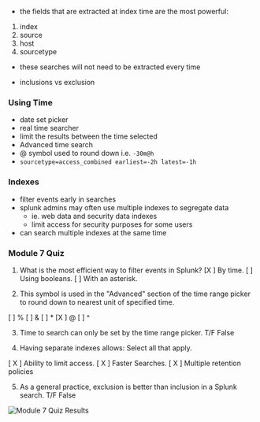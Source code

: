 - the fields that are extracted at index time are the most powerful:

1. index
2. source
3. host
4. sourcetype

- these searches will not need to be extracted every time

- inclusions vs exclusion

### Using Time

- date set picker
- real time searcher
- limit the results between the time selected
- Advanced time search
- @ symbol used to round down i.e. `-30m@h`
- `sourcetype=access_combined earliest=-2h latest=-1h`

### Indexes

- filter events early in searches
- splunk admins may often use multiple indexes to segregate data
  - ie. web data and security data indexes
  - limit access for security purposes for some users
- can search multiple indexes at the same time

### Module 7 Quiz

1. What is the most efficient way to filter events in Splunk?
   [X ] By time.
   [ ] Using booleans.
   [ ] With an asterisk.

2. This symbol is used in the "Advanced" section of the time range picker to round down to nearest unit of specified time.

[ ] %
[ ] &
[ ] \*
[X ] @
[ ] ^

3. Time to search can only be set by the time range picker. T/F
   False

4. Having separate indexes allows:
   Select all that apply.

[ X ] Ability to limit access.
[ X ] Faster Searches.
[ X ] Multiple retention policies

5. As a general practice, exclusion is better than inclusion in a Splunk search. T/F
   False

![Module 7 Quiz Results]()
